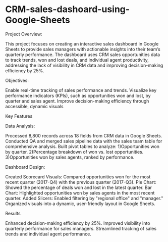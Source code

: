 # CRM-sales-dashoard-using-Google-Sheets

Project Overview:

This project focuses on creating an interactive sales dashboard in Google Sheets to provide sales managers with actionable insights into their team’s quarterly performance. The dashboard uses CRM sales opportunities data to track trends, won and lost deals, and individual agent productivity, addressing the lack of visibility in CRM data and improving decision-making efficiency by 25%.

Objectives:

Enable real-time tracking of sales performance and trends.
Visualize key performance indicators (KPIs), such as opportunities won and lost, by quarter and sales agent.
Improve decision-making efficiency through accessible, dynamic visuals

Key Features

Data Analysis:

Processed 8,800 records across 18 fields from CRM data in Google Sheets.
Conducted QA and merged sales pipeline data with the sales team table for comprehensive analysis.
Built pivot tables to analyze:
  1)Opportunities won by quarter.
  2)Percentage breakdown of won vs. lost opportunities.
  3)Opportunities won by sales agents, ranked by performance.

  
Dashboard Design:

Created Scorecard Visuals: Compared opportunities won for the most recent quarter (2017-Q4) with the previous quarter (2017-Q3).
Pie Chart: Showed the percentage of deals won and lost in the latest quarter.
Bar Chart: Highlighted opportunities won by sales agents in the most recent quarter.
Added Slicers: Enabled filtering by "regional office" and "manager."
Organized visuals into a dynamic, user-friendly layout in Google Sheets.

Results

Enhanced decision-making efficiency by 25%.
Improved visibility into quarterly performance for sales managers.
Streamlined tracking of sales trends and individual agent performance.

